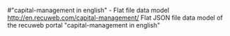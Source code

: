 #"capital-management in english" - Flat file data model
http://en.recuweb.com/capital-management/
Flat JSON file data model of the recuweb portal "capital-management in english"
